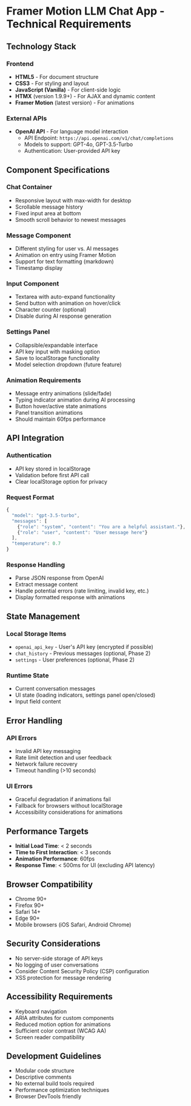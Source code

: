 # Framer Motion LLM Chat App - Technical Requirements

## Technology Stack

### Frontend
- **HTML5** - For document structure
- **CSS3** - For styling and layout
- **JavaScript (Vanilla)** - For client-side logic
- **HTMX** (version 1.9.9+) - For AJAX and dynamic content
- **Framer Motion** (latest version) - For animations

### External APIs
- **OpenAI API** - For language model interaction
  - API Endpoint: `https://api.openai.com/v1/chat/completions`
  - Models to support: GPT-4o, GPT-3.5-Turbo
  - Authentication: User-provided API key

## Component Specifications

### Chat Container
- Responsive layout with max-width for desktop
- Scrollable message history
- Fixed input area at bottom
- Smooth scroll behavior to newest messages

### Message Component
- Different styling for user vs. AI messages
- Animation on entry using Framer Motion
- Support for text formatting (markdown)
- Timestamp display

### Input Component
- Textarea with auto-expand functionality
- Send button with animation on hover/click
- Character counter (optional)
- Disable during AI response generation

### Settings Panel
- Collapsible/expandable interface
- API key input with masking option
- Save to localStorage functionality
- Model selection dropdown (future feature)

### Animation Requirements
- Message entry animations (slide/fade)
- Typing indicator animation during AI processing
- Button hover/active state animations
- Panel transition animations
- Should maintain 60fps performance

## API Integration

### Authentication
- API key stored in localStorage
- Validation before first API call
- Clear localStorage option for privacy

### Request Format
```javascript
{
  "model": "gpt-3.5-turbo",
  "messages": [
    {"role": "system", "content": "You are a helpful assistant."},
    {"role": "user", "content": "User message here"}
  ],
  "temperature": 0.7
}
```

### Response Handling
- Parse JSON response from OpenAI
- Extract message content
- Handle potential errors (rate limiting, invalid key, etc.)
- Display formatted response with animations

## State Management

### Local Storage Items
- `openai_api_key` - User's API key (encrypted if possible)
- `chat_history` - Previous messages (optional, Phase 2)
- `settings` - User preferences (optional, Phase 2)

### Runtime State
- Current conversation messages
- UI state (loading indicators, settings panel open/closed)
- Input field content

## Error Handling

### API Errors
- Invalid API key messaging
- Rate limit detection and user feedback
- Network failure recovery
- Timeout handling (>10 seconds)

### UI Errors
- Graceful degradation if animations fail
- Fallback for browsers without localStorage
- Accessibility considerations for animations

## Performance Targets

- **Initial Load Time**: < 2 seconds
- **Time to First Interaction**: < 3 seconds
- **Animation Performance**: 60fps
- **Response Time**: < 500ms for UI (excluding API latency)

## Browser Compatibility

- Chrome 90+
- Firefox 90+
- Safari 14+
- Edge 90+
- Mobile browsers (iOS Safari, Android Chrome)

## Security Considerations

- No server-side storage of API keys
- No logging of user conversations
- Consider Content Security Policy (CSP) configuration
- XSS protection for message rendering

## Accessibility Requirements

- Keyboard navigation
- ARIA attributes for custom components
- Reduced motion option for animations
- Sufficient color contrast (WCAG AA)
- Screen reader compatibility

## Development Guidelines

- Modular code structure
- Descriptive comments
- No external build tools required
- Performance optimization techniques
- Browser DevTools friendly 